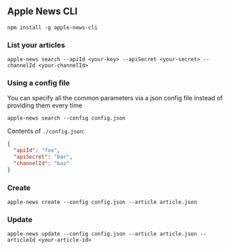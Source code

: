 ## Apple News CLI

`npm install -g apple-news-cli`

### List your articles

`apple-news search --apiId <your-key> --apiSecret <your-secret> --channelId <your-channelId>`

### Using a config file

You can specify all the common parameters via a json config file instead of providing them every time

`apple-news search --config config.json`

Contents of `./config.json`:

``` json
{
  "apiId": "foo",
  "apiSecret": "bar",
  "channelId": "baz"
}

```

### Create

`apple-news create --config config.json --article article.json`

### Update

`apple-news update --config config.json --article article.json --articleId <your-article-id>`
